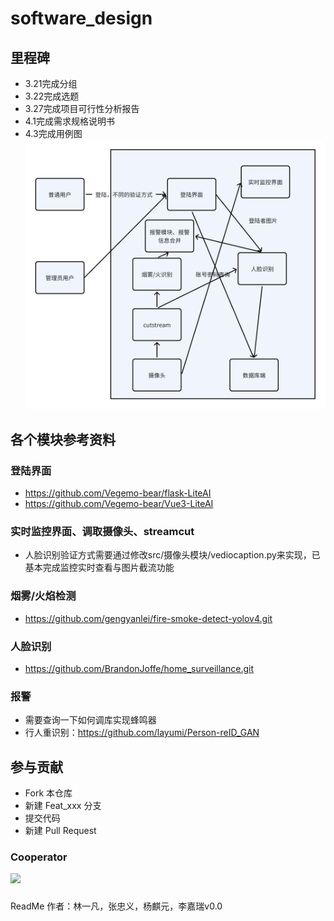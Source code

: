# software_design

## 里程碑
- 3.21完成分组
- 3.22完成选题
- 3.27完成项目可行性分析报告
- 4.1完成需求规格说明书
- 4.3完成用例图
![alt text](whiteboard_exported_image.png)
## 各个模块参考资料
### 登陆界面
- https://github.com/Vegemo-bear/flask-LiteAI
- https://github.com/Vegemo-bear/Vue3-LiteAI
### 实时监控界面、调取摄像头、streamcut
- 人脸识别验证方式需要通过修改src/摄像头模块/vediocaption.py来实现，已基本完成监控实时查看与图片截流功能
### 烟雾/火焰检测
- https://github.com/gengyanlei/fire-smoke-detect-yolov4.git
### 人脸识别
- https://github.com/BrandonJoffe/home_surveillance.git
### 报警
- 需要查询一下如何调库实现蜂鸣器
- 行人重识别：https://github.com/layumi/Person-reID_GAN
## 参与贡献
- Fork 本仓库
- 新建 Feat_xxx 分支
- 提交代码
- 新建 Pull Request
### Cooperator
<a href="https://github.com/Justjustifyjudge/software_design/graphs/contributors">
  <img src="https://contrib.rocks/image?repo=Justjustifyjudge/software_design" />
</a>

###
ReadMe 作者：林一凡，张忠义，杨麒元，李嘉瑞v0.0

